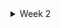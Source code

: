 <details>
  <summary>Week 2</summary>
  
  <details>
    <summary>1) Understanding how to measure CPU performance</summary>
    
    Content related to measuring CPU performance goes here.
  </details>
   <details>
    <summary>)RISCV architecture</summary>
    
    Content related to measuring CPU performance goes here.
  </details>
   <details>
    <summary>3)Task3</summary>
    
    ## Verify all the c code (counter, matrix multiplication, ALU code using RISC-V compiler and spike output.

    ### 1)Counter
    ### 2)Matrix Multiplication
    ### 3) ALU 
        
    ##   Measure CPU performance of all the programs mentioned above using either godbolt or RISC-V disassembler.

  </details>
</details>
